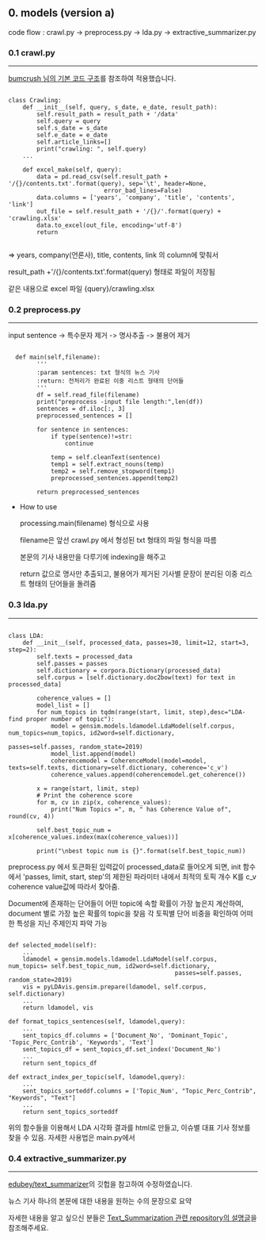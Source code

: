 
## 0. models (version a)
code flow : crawl.py -> preprocess.py -> lda.py -> extractive_summarizer.py

### 0.1 crawl.py
------------------
[bumcrush 님의 기본 코드 구조](https://bumcrush.tistory.com/116)를 참조하여 적용했습니다. 


<pre><code> 
class Crawling:
    def __init__(self, query, s_date, e_date, result_path):
        self.result_path = result_path + '/data'
        self.query = query
        self.s_date = s_date
        self.e_date = e_date
        self.article_links=[]
        print("crawling: ", self.query)       
    ...
    
    def excel_make(self, query):
        data = pd.read_csv(self.result_path + '/{}/contents.txt'.format(query), sep='\t', header=None,
                           error_bad_lines=False)
        data.columns = ['years', 'company', 'title', 'contents', 'link']
        out_file = self.result_path + '/{}/'.format(query) + 'crawling.xlsx'
        data.to_excel(out_file, encoding='utf-8')
        return

</code></pre>
    
=> years, company(언론사), title, contents, link 의 column에 맞춰서 

result_path +'/{}/contents.txt'.format(query) 형태로 파일이 저장됨 

같은 내용으로 excel 파일 {query}/crawling.xlsx

### 0.2 preprocess.py 
----------------
input sentence -> 특수문자 제거 -> 명사추출 -> 불용어 제거

<pre><code>
  def main(self,filename):
        '''
        :param sentences: txt 형식의 뉴스 기사
        :return: 전처리가 완료된 이중 리스트 형태의 단어들
        '''
        df = self.read_file(filename)
        print("preprocess -input file length:",len(df))
        sentences = df.iloc[:, 3]
        preprocessed_sentences = []

        for sentence in sentences:
            if type(sentence)!=str:
                continue

            temp = self.cleanText(sentence)
            temp1 = self.extract_nouns(temp)
            temp2 = self.remove_stopword(temp1)
            preprocessed_sentences.append(temp2)

        return preprocessed_sentences
</pre></code>

- How to use

  processing.main(filename) 형식으로 사용 

  filename은 앞선 crawl.py 에서 형성된 txt 형태의 파일 형식을 따름
  
  본문의 기사 내용만을 다루기에 indexing을 해주고 
  
  return 값으로 명사만 추출되고, 불용어가 제거된 기사별 문장이 분리된 이중 리스트 형태의 단어들을 돌려줌



### 0.3 lda.py  
--------------

<pre><code>
class LDA:
    def __init__(self, processed_data, passes=30, limit=12, start=3, step=2):
        self.texts = processed_data
        self.passes = passes
        self.dictionary = corpora.Dictionary(processed_data)
        self.corpus = [self.dictionary.doc2bow(text) for text in processed_data]

        coherence_values = []
        model_list = []
        for num_topics in tqdm(range(start, limit, step),desc="LDA-find proper number of topic"):
            model = gensim.models.ldamodel.LdaModel(self.corpus, num_topics=num_topics, id2word=self.dictionary,
                                                    passes=self.passes, random_state=2019)
            model_list.append(model)
            coherencemodel = CoherenceModel(model=model, texts=self.texts, dictionary=self.dictionary, coherence='c_v')
            coherence_values.append(coherencemodel.get_coherence())

        x = range(start, limit, step)
        # Print the coherence score
        for m, cv in zip(x, coherence_values):
            print("Num Topics =", m, " has Coherence Value of", round(cv, 4))

        self.best_topic_num = x[coherence_values.index(max(coherence_values))]
 
        print("\nbest topic num is {}".format(self.best_topic_num))
</code></pre>

preprocess.py 에서 토큰화된 입력값이 processed_data로 들어오게 되면, init 함수에서 'passes, limit, start, step'의 제한된 파라미터 내에서 최적의 토픽 개수 K를 c_v coherence value값에 따라서 찾아줌. 

Document에 존재하는 단어들이 어떤 topic에 속할 확률이 가장 높은지 계산하여, document 별로 가장 높은 확률의 topic을 찾음
각 토픽별 단어 비중을 확인하여 어떠한 특성을 지닌 주제인지 파악 가능 

<pre><code>
def selected_model(self):
    ...
    ldamodel = gensim.models.ldamodel.LdaModel(self.corpus, num_topics= self.best_topic_num, id2word=self.dictionary,
                                               passes=self.passes, random_state=2019)
    vis = pyLDAvis.gensim.prepare(ldamodel, self.corpus, self.dictionary)
    ...
    return ldamodel, vis

def format_topics_sentences(self, ldamodel,query):
    ...
    sent_topics_df.columns = ['Document_No', 'Dominant_Topic', 'Topic_Perc_Contrib', 'Keywords', 'Text']
    sent_topics_df = sent_topics_df.set_index('Document_No')
    ...
    return sent_topics_df

def extract_index_per_topic(self, ldamodel,query):
    ...
    sent_topics_sorteddf.columns = ['Topic_Num', "Topic_Perc_Contrib", "Keywords", "Text"]
    ...
    return sent_topics_sorteddf
</code></pre>

위의 함수들을 이용해서 LDA 시각화 결과를 html로 만들고, 이슈별 대표 기사 정보를 찾을 수 있음. 자세한 사용법은 main.py에서 


### 0.4 extractive_summarizer.py 
--------------------------
[edubey/text_summarizer](https://github.com/edubey/text-summarizer)의 깃헙을 참고하여 수정하였습니다. 

뉴스 기사 하나의 본문에 대한 내용을 원하는 수의 문장으로 요약

자세한 내용을 알고 싶으신 분들은 [Text_Summarization 관련 repository의 설명글](https://github.com/Hanseok-Oh/Text_Summarization/tree/master/%5B10%5Dcode/edubey_text_summarizer)을 참조해주세요.

